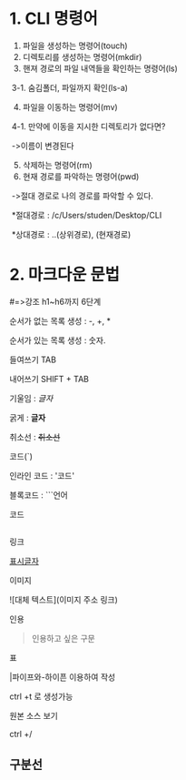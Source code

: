 
# 1. CLI 명령어

1. 파일을 생성하는 명령어(touch)
2. 디렉토리를 생성하는 명령어(mkdir)
3. 핸져 경로의 파일 내역들을 확인하는 명령어(ls)

​	3-1. 숨김폴더, 파일까지 확인(ls-a)

4. 파일을 이동하는 명령어(mv)

​	4-1. 만약에 이동을 지시한 디렉토리가 없다면?

​	->이름이 변경된다

5. 삭제하는 명령어(rm)
6. 현재 경로를 파악하는 명령어(pwd)

​	->절대 경로로 나의 경로를 파악할 수 있다.

​	*절대경로 : /c/Users/studen/Desktop/CLI

​	*상대경로 : ..(상위경로), (현재경로)

# 2. 마크다운 문법

#=>강조 h1~h6까지 6단계

순서가 없는 목록 생성  : -, +, *

순서가 있는 목록 생성 : 숫자.

들여쓰기 TAB

내어쓰기 SHIFT + TAB

기울임 : *글자* 

굵게 :  **글자**

취소선 : ~~취소선~~

코드(`)

인라인 코드 : '코드'

블록코드 : ```언어

코드

```

```

링크

[표시글자](링크)

이미지

![대체 텍스트](이미지 주소 링크)

인용

> 인용하고 싶은 구문

표

|파이프와-하이픈 이용하여 작성

ctrl +t 로 생성가능

원본 소스 보기

ctrl +/

구분선
---